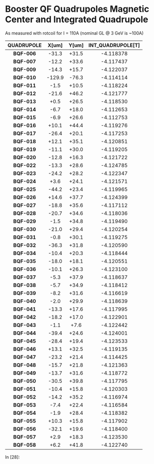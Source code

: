 Booster QF Quadrupoles Magnetic Center and Integrated Quadrupole
================================================

As measured with rotcoil for I = 110A (nominal GL @ 3 GeV is ~100A)

| QUADRUPOLE  | X[um]  | Y[um] | INT_QUADRUPOLE[T] |
| :--------:  | :----: | :---: | :---------------: |
| **BQF-006** | -31.3  | +31.5 | -4.118378 |
| **BQF-007** | -12.2  | +33.6 | -4.117437 |
| **BQF-009** | -14.3  | +15.7 | -4.122037 |
| **BQF-010** | -129.9 | -76.3 | -4.114114 |
| **BQF-011** |  -1.5  | +10.5 | -4.118224 |
| **BQF-012** | -21.6  | +46.2 | -4.121777 |
| **BQF-013** |  +0.5  | +26.5 | -4.118530 |
| **BQF-014** |  -6.7  | +18.0 | -4.112653 |
| **BQF-015** |  -6.9  | +26.6 | -4.112753 |
| **BQF-016** | +10.1  | +44.4 | -4.119276 |
| **BQF-017** | -26.4  | +20.1 | -4.117253 |
| **BQF-018** | +12.1  | +35.1 | -4.120851 |
| **BQF-019** | -11.1  | +30.0 | -4.119205 |
| **BQF-020** | -12.8  | +16.3 | -4.121722 |
| **BQF-022** | -13.3  | +28.6 | -4.124785 |
| **BQF-023** | -24.2  | +28.2 | -4.122347 |
| **BQF-024** |  +3.6  | +24.1 | -4.121571 |
| **BQF-025** | -44.2  | +23.4 | -4.119965 |
| **BQF-026** | +14.6  | +37.7 | -4.124399 |
| **BQF-027** | -18.8  | +35.6 | -4.117112 |
| **BQF-028** | -20.7  | +34.6 | -4.118036 |
| **BQF-029** |  -1.5  | +34.8 | -4.119490 |
| **BQF-030** | -21.0  | +29.4 | -4.120254 |
| **BQF-031** |  -0.8  | +30.1 | -4.119275 |
| **BQF-032** | -36.3  | +31.8 | -4.120590 |
| **BQF-034** | -10.4  | +20.3 | -4.118444 |
| **BQF-035** | -18.0  | +18.1 | -4.120551 |
| **BQF-036** | -10.1  | +26.3 | -4.123100 |
| **BQF-037** |  -5.3  | +37.9 | -4.118637 |
| **BQF-038** |  -5.7  | +34.9 | -4.118412 |
| **BQF-039** |  -8.2  | +31.6 | -4.116619 |
| **BQF-040** |  -2.0  | +29.9 | -4.118639 |
| **BQF-041** | -13.3  | +17.6 | -4.117995 |
| **BQF-042** | -18.2  | +17.0 | -4.122901 |
| **BQF-043** |  -1.1  |  +7.6 | -4.122442 |
| **BQF-044** | -39.4  | +24.6 | -4.124001 |
| **BQF-045** | -28.4  | +19.4 | -4.123533 |
| **BQF-046** | +13.1  | +32.5 | -4.119135 |
| **BQF-047** | -23.2  | +21.4 | -4.114425 |
| **BQF-048** | -15.7  | +21.8 | -4.121363 |
| **BQF-049** | -13.7  | +31.6 | -4.118772 |
| **BQF-050** | -30.5  | +39.8 | -4.117795 |
| **BQF-051** | -10.4  | +15.8 | -4.120303 |
| **BQF-052** | -14.2  | +35.2 | -4.116974 |
| **BQF-053** |  -7.4  | +22.4 | -4.116584 |
| **BQF-054** |  -1.9  | +28.4 | -4.118382 |
| **BQF-055** | +10.3  | +15.8 | -4.117902 |
| **BQF-056** | -32.1  | +19.6 | -4.118400 |
| **BQF-057** |  +2.9  | +18.3 | -4.123530 |
| **BQF-058** |  +6.2  | +41.8 | -4.122740 |


















































In [28]:
